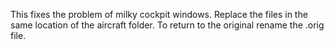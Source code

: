 This fixes the problem of milky cockpit windows. Replace the files in the same location of the aircraft folder.
To return to the original rename the .orig file.
